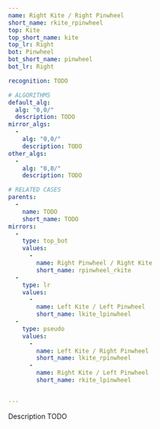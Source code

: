 ```yaml
---
name: Right Kite / Right Pinwheel
short_name: rkite_rpinwheel
top: Kite
top_short_name: kite
top_lr: Right
bot: Pinwheel
bot_short_name: pinwheel
bot_lr: Right

recognition: TODO

# ALGORITHMS
default_alg:
  alg: "0,0/"
  description: TODO
mirror_algs:
  -
    alg: "0,0/"
    description: TODO
other_algs:
  -
    alg: "0,0/"
    description: TODO

# RELATED CASES
parents:
  -
    name: TODO
    short_name: TODO
mirrors:
  -
    type: top_bot
    values: 
      -
        name: Right Pinwheel / Right Kite
        short_name: rpinwheel_rkite
  -
    type: lr
    values: 
      -
        name: Left Kite / Left Pinwheel
        short_name: lkite_lpinwheel
  -
    type: pseudo
    values: 
      -
        name: Left Kite / Right Pinwheel
        short_name: lkite_rpinwheel
      -
        name: Right Kite / Left Pinwheel
        short_name: rkite_lpinwheel


---
```


Description TODO

